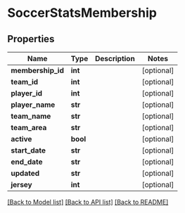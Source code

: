# SoccerStatsMembership

## Properties
Name | Type | Description | Notes
------------ | ------------- | ------------- | -------------
**membership_id** | **int** |  | [optional] 
**team_id** | **int** |  | [optional] 
**player_id** | **int** |  | [optional] 
**player_name** | **str** |  | [optional] 
**team_name** | **str** |  | [optional] 
**team_area** | **str** |  | [optional] 
**active** | **bool** |  | [optional] 
**start_date** | **str** |  | [optional] 
**end_date** | **str** |  | [optional] 
**updated** | **str** |  | [optional] 
**jersey** | **int** |  | [optional] 

[[Back to Model list]](../README.md#documentation-for-models) [[Back to API list]](../README.md#documentation-for-api-endpoints) [[Back to README]](../README.md)

